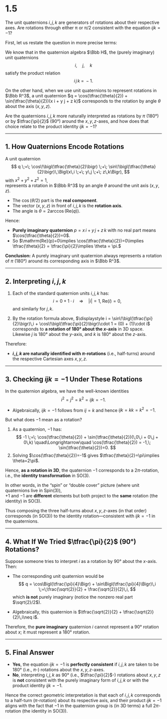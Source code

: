 # 1.5 

The unit quaternions $i, j, k$ are generators of rotations about their respective axes. Are rotations through either π or π/2 consistent with the equation $ijk = −1$?

First, let us restate the question in more precise terms:

We know that in the quaternion algebra $\Bbb H$, the (purely imaginary) unit quaternions 
$$
i,\quad j,\quad k
$$
satisfy the product relation
$$
i\,j\,k \;=\;-1.
$$

On the other hand, when we use unit quaternions to represent rotations in $\Bbb R^3$, 
a unit quaternion $q = \cos(\tfrac{\theta}{2}) + \sin(\tfrac{\theta}{2})(x i + y j + z k)$ 
corresponds to the rotation by angle $\theta$ about the axis $(x,y,z)$.  

Are the quaternions $i,j,k$ more naturally interpreted as rotations by $\pi$ (180°) 
or by $\tfrac{\pi}{2}$ (90°) around the $x,y,z$-axes, and how does that choice relate 
to the product identity $i j k = -1$?

---
## 1. How Quaternions Encode Rotations

A unit quaternion
$$
q \;=\; \cos\!\bigl(\tfrac{\theta}{2}\bigr) \;+\; \sin\!\bigl(\tfrac{\theta}{2}\bigr)\,\Bigl(x\,i \;+\; y\,j \;+\; z\,k\Bigr),
$$
with $x^2 + y^2 + z^2 = 1$,  
represents a rotation in $\Bbb R^3$ by an angle $\theta$ around the unit axis $(x,y,z)$.  

- The $\cos(\theta/2)$ part is the **real component**.  
- The vector $(x,y,z)$ in front of $i,j,k$ is the **rotation axis**.  
- The angle is $\theta = 2\arccos\bigl(\mathrm{Re}(q)\bigr)$.

Hence:

- **Purely imaginary quaternion** $p = x\,i + y\,j + z\,k$ with no real part means $\cos(\tfrac{\theta}{2})=0$.  
- So $\mathrm{Re}(p)=0\implies \cos(\tfrac{\theta}{2})=0\implies \tfrac{\theta}{2} = \tfrac{\pi}{2}\implies \theta = \pi.$

**Conclusion:** A purely imaginary unit quaternion always represents a rotation of $\pi$ (180°) around its corresponding axis in $\Bbb R^3$.  

---
## 2. Interpreting $i, j, k$

1. Each of the standard quaternion units $i, j, k$ has:
   $$
   i = 0 + 1\cdot i \quad\Longrightarrow\quad |i|=1,\;\mathrm{Re}(i)=0,
   $$
   and similarly for $j, k$.

2. By the rotation formula above, 
   $\displaystyle i = \sin\!\bigl(\tfrac{\pi}{2}\bigr)\,i + \cos\!\bigl(\tfrac{\pi}{2}\bigr)\cdot 1 = (0) + (1)\cdot i$
   corresponds to **a rotation of 180° about the $x$-axis** in 3D space.  
   Likewise $j$ is 180° about the $y$-axis, and $k$ is 180° about the $z$-axis.

Therefore:

- **$i, j, k$ are naturally identified with $\pi$-rotations** (i.e., half-turns) around the respective Cartesian axes $x,y,z$.  

---
## 3. Checking $i j k = -1$ Under These Rotations

In the quaternion algebra, we have the well-known identities
$$
i^2 = j^2 = k^2 = ijk = -1.
$$

- Algebraically, $i j k = -1$ follows from $i j = k$ and hence $i j k = k k = k^2 = -1$.  

But what does $-1$ mean as a rotation?

1. As a quaternion, $-1$ has:
   $$
   -1 \;=\; \cos(\tfrac{\theta}{2}) + \sin(\tfrac{\theta}{2})(\,0\,i + 0\,j + 0\,k)
   \quad\Longrightarrow\quad 
   \cos(\tfrac{\theta}{2}) = -1,\; \sin(\tfrac{\theta}{2})=0.
   $$
2. Solving $\cos(\tfrac{\theta}{2})=-1$ gives $\tfrac{\theta}{2}=\pi\implies \theta=2\pi$.  

Hence, **as a rotation in 3D**, the quaternion $-1$ corresponds to a $2\pi$-rotation, i.e., the **identity transformation** in $\mathrm{SO}(3)$.  

In other words, in the “spin” or “double cover” picture (where unit quaternions live in $\mathrm{Spin}(3)$),  
$+1$ and $-1$ are **different** elements but both project to the **same** rotation (the identity) in $\mathrm{SO}(3)$.

Thus composing the three half-turns about $x,y,z$-axes (in that order) corresponds (in $\mathrm{SO}(3)$) to the identity rotation—consistent with $i j k = -1$ in the quaternions.

---
## 4. What If We Tried $\tfrac{\pi}{2}$ (90°) Rotations?

Suppose someone tries to interpret $i$ as a rotation by 90° about the $x$-axis.  Then:

- The corresponding unit quaternion would be
  $$
  q = \cos\Bigl(\tfrac{\pi}{4}\Bigr) + \sin\Bigl(\tfrac{\pi}{4}\Bigr)\,i 
      \;=\;\frac{\sqrt{2}}{2} + \frac{\sqrt{2}}{2}\,i,
  $$
  which **is not** purely imaginary (notice the nonzero real part $\sqrt{2}/2$).  

- Algebraically, this quaternion is $\tfrac{\sqrt{2}}{2} + \tfrac{\sqrt{2}}{2}\,i\neq i$.  

Therefore, the **pure imaginary** quaternion $i$ cannot represent a 90° rotation about $x$; it must represent a 180° rotation.

---
## 5. Final Answer

- **Yes**, the equation $i j k = -1$ is **perfectly consistent** if $i, j, k$ are taken to be 180° (i.e., $\pi$-) rotations about the $x,y,z$-axes.  
- **No**, interpreting $i, j, k$ as 90° (i.e., $\tfrac{\pi}{2}$-) rotations about $x,y,z$ is **not** consistent with the purely imaginary form of $i,j,k$ or with the product identity $i j k = -1$.

Hence the correct geometric interpretation is that each of $i, j, k$ corresponds to a half-turn ($\pi$-rotation) about its respective axis, and their product $i j k = -1$ aligns with the fact that $-1$ in the quaternion group is (in 3D terms) a full $2\pi$-rotation (the identity in $\mathrm{SO}(3)$).
